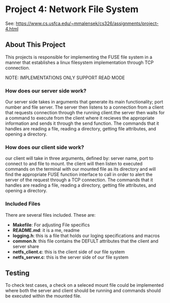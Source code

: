 # Project 4: Network File System

See: https://www.cs.usfca.edu/~mmalensek/cs326/assignments/project-4.html
## About This Project
This projects is responsible for implementing the FUSE file system in a manner that establishes a linux filesystem implementation through TCP connection. 

NOTE: IMPLEMENTATIONS ONLY SUPPORT READ MODE

### How does our server side work?
Our server side takes in arguments that generate its main functionality; port number and file server. The server then listens to a connection from a client that requests connection through the running client.the server then waits for a command to execute from the client where it recieves the appropriate information and sends it through the send function. The commands that it handles are reading a file, reading a directory, getting file attributes, and opening a directory. 

### How does our client side work?
our client will take in three arguments, defined by: server name, port to connect to and file to mount. the client will then listen to executed commands on the terminal with our mounted file as its directory and will find the appropriate FUSE function interface to call in order to alert the server of the request through a TCP connection. The commands that it handles are reading a file, reading a directory, getting file attributes, and opening a directory. 

### Included Files
There are several files included. These are:
   - <b>Makefile</b>: For adjusting File specifics
   - <b>README.md</b>: it is a me, readme
   - <b>logging.h</b>: this is a file that holds our loging specifications and macros
   - <b>common.h</b>: this file contains the DEFULT attributes that the client and server share
   - <b>netfs_client.c</b>: this is the client side of our file system 
   - <b>netfs_server.c</b>: this is the server side of our file system 


## Testing

To check test cases, a check on a seleced mount file could be implemented where both the server and client should be running and commands should be executed within the mounted file.
